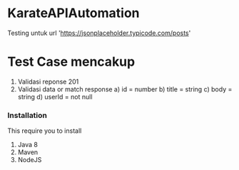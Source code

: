 # KarateAPIAutomation
Testing untuk url 'https://jsonplaceholder.typicode.com/posts'

# Test Case mencakup
1. Validasi reponse 201
2. Validasi data or match response
a)	id = number
b)	title = string
c)	body = string
d)	userId = not null


### Installation

This require you to install
1. Java 8
2. Maven
3. NodeJS

